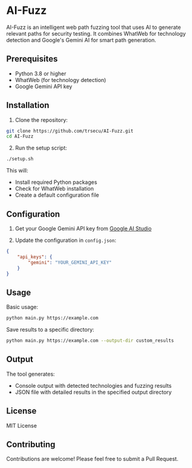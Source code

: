 # AI-Fuzz

AI-Fuzz is an intelligent web path fuzzing tool that uses AI to generate relevant paths for security testing. It combines WhatWeb for technology detection and Google's Gemini AI for smart path generation.



## Prerequisites

- Python 3.8 or higher
- WhatWeb (for technology detection)
- Google Gemini API key

## Installation

1. Clone the repository:
```bash
git clone https://github.com/trsecu/AI-Fuzz.git
cd AI-Fuzz
```

2. Run the setup script:
```bash
./setup.sh
```

This will:
- Install required Python packages
- Check for WhatWeb installation
- Create a default configuration file

## Configuration

1. Get your Google Gemini API key from [Google AI Studio](https://makersuite.google.com/app/apikey)

2. Update the configuration in `config.json`:
```json
{
    "api_keys": {
        "gemini": "YOUR_GEMINI_API_KEY"
    }
}
```

## Usage

Basic usage:
```bash
python main.py https://example.com
```

Save results to a specific directory:
```bash
python main.py https://example.com --output-dir custom_results
```

## Output

The tool generates:
- Console output with detected technologies and fuzzing results
- JSON file with detailed results in the specified output directory

## License

MIT License

## Contributing

Contributions are welcome! Please feel free to submit a Pull Request. 
